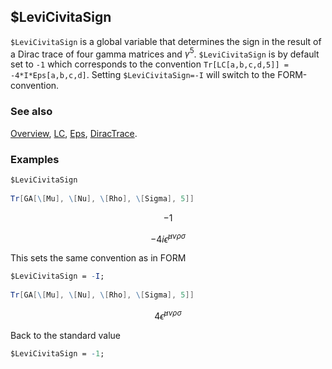 ## $LeviCivitaSign

`$LeviCivitaSign` is a global variable that determines the sign in the result of a Dirac trace of four gamma matrices and $\gamma^5$.  `$LeviCivitaSign` is by default set to `-1` which corresponds to the convention `Tr[LC[a,b,c,d,5]] = -4*I*Eps[a,b,c,d]`. Setting `$LeviCivitaSign=-I`  will switch to the FORM-convention.

### See also

[Overview](Extra/FeynCalc.md), [LC](LC.md), [Eps](Eps.md), [DiracTrace](DiracTrace.md).

### Examples

```mathematica
$LeviCivitaSign 
 
Tr[GA[\[Mu], \[Nu], \[Rho], \[Sigma], 5]]
```

$$-1$$

$$-4 i \bar{\epsilon }^{\mu \nu \rho \sigma }$$

This sets the same convention as in FORM

```mathematica
$LeviCivitaSign = -I; 
 
Tr[GA[\[Mu], \[Nu], \[Rho], \[Sigma], 5]]
```

$$4 \bar{\epsilon }^{\mu \nu \rho \sigma }$$

Back to the standard value

```mathematica
$LeviCivitaSign = -1;
```
